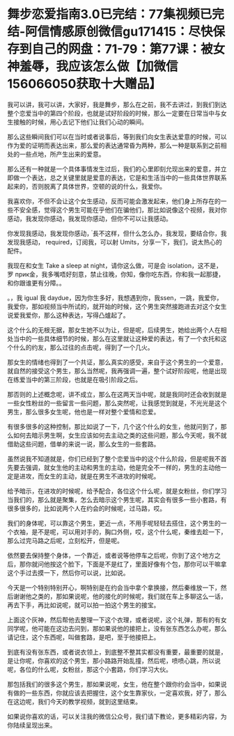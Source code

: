 # 舞步恋爱指南3.0已完结：77集视频已完结-阿信情感原创微信gu171415：尽快保存到自己的网盘：71-79：第77课：被女神羞辱，我应该怎么做【加微信156066050获取十大赠品】

我可以讲，我可以讲，大家好，我是舞步，那么在之前，我不去讲过，到我们到达整个恋爱当中的第四个阶段，也就是试好阶段的时候，那么一定要在日常当中与女生接触的时候，用心去记下他们让我们心动的瞬间。

那么这些瞬间我们可以在当时或者说事后，等到我们向女生表达爱意的时候，可以作为爱的证明而表达出来，那么爱的表达通常昏为两种，那么一种是联系到之前相处的一些点地，所产生出来的爱意。

那么还有一种就是一个具体事情发生过后，我们的心里即刻允现出来的爱意，并立即做一个表达，总之关键里就是爱意的表达，它是和生活当中的一些具体世界联系起来的，否则脱离了具体世界，空顿的说的什么，我爱你。

我喜欢你，不但不会让这个女生感动，反而可能会激发起来，他们身上所存在的一些不安全感，觉得这个男生可能在乎他们在骗他们，那比如说像这个视频，我对你感动，我发现你感动，我发现你感动，但你不可以让我感动。

你发现我感动，我发现你感动，่長不这样，但什么怎么办，我发现，要结合你，我发现我感动， required，订阅我，可以射 Umits，分享一下，我们，说太热心的配件。

我现在和女生 Take a sleep at night，请你这么做，可是会 isolation，这不是，罗 прик金，我多嘴唔好刻意，禁止往晚，你知，像你吃东西，你和我一起那捷，和你跟谁更有分障。。

。，我 igual 我 daydue，因为你生多好，我想遇到你，我ssen，一跳，我爱你，我爱你，那如视频当中所试的，就开始的时候，这个男生突然接跑进去对这个女生说爱我爱你，那么这种表达，写得凸爐起了。

这个什么的无根无据，那女生她不以为让，但是呢，后续男生，她给出两个人在相处当中的一些具体细节的时候，那么在这里就让这种爱的表达，有了一个衣托和这个什么的约友，那么过往的点击呢，得到了一个几火。

那女生的情绪也得到了一个共证，那么真实的感受，来自于这个男生的一个爱意，就自然的接受这个男生，那么当然呢，我再强调一遍，整个试好阶段呢，他是出现在练爱当中的第三阶段，也就是在吸引阶段之后。

那否则的上述概念呢，讲不成立，那么在这两天当中呢，就是我同时还会收到就是一些女性粉丝的一些留言一些问题，那么突然呢，让我感觉到就是，不光光是这个男生，那么很多女生呢，他也是一样对整个爱情和恋爱。

有很多很多的这种控制，那比如说了一下，几个这个什么的女生，他就问到了，那么如何去暗示男生啊，女生应该如何去主动之类的这些问题，那么今天呢，我不就借助这些问题，借单的来说一说，那么女生的一些套路。

虽然说我不知道就是，你们已经到了整个恋爱当中的这个什么阶段，但是呢我不首先要去强调，就女生他的主动和男生的主动，他是完全不一样的，男生的主动他一定是进攻，而女生的主动，就是在男生不进攻的时候呢。

给予暗示，在进攻的时候呢，给予配合，各位这个什么呢，就是女粉丝，你们学习当我们的，那么就是聚集，怎么去暗示这个男生呢，其实会有很多一些小套路，有很多很多的，比如说两个人在约会的时候呢，过马路，哎。

我们的身体呢，可以靠这个男生，更近一点，不用手呢轻轻去搭住，这个男生的一个衣袖，是不是呢，可以用对手的，胸口外侧，哎，这个什么呢，秦维去趁一下，那么过完马路之后呢，立刻松开，但是呢。

依然要去保持整个身体，一个靠近，或者说等他停车之后呢，你到了这个地方之后，那你就问他按这个脸下，下面是不是红了，里面好像有个包，那你可以干嘛拿这个手过去摸一下，然后你可以说，比如说。

今天是一个特别特别开心，啊特别是在约会当中拿个拿换接，然后秦维放一下，然后谢谢他之类的，那如果说呢，他的接化的时候呢，我们就在车上多聊这么一话，再去下手，再比如说呢，就可以拍一拍这个男生的接宝。

上面这个灰神，然后帮他去整理一下这个衣理，或者说呢，这个礼弹，那有的有女同学呢，他可能在这边去问到，那如果说他的接把上，没有张东西怎么办呢，那么请记住，这个东西呢，叫做套路，是吧，至于他接把上。

到底有没有张东西，或者说衣领上，到底整不整其实都没有重要，最重要的就是，是让你呢，你喜欢的这个男生，那小路路开始乱撞，然后呢，喷喷心跳，所以说呢，各位的什么呢，女粉丝，那这个小套路，你们学习大伙。

那包括我们的很多这个男生，那如果说呢，女生，他在整个跟你约会当中，如果说有做的一些东西，你就应该去把握住，这个女生靠家伙，一定喜欢我，好了，那么在这边呢，我们今天的教学视频，就到这里结束。

如果说你喜欢的话，可以关注我的微信公众号，我们请下教论，更多精彩内容，为你陆续呈现出来。